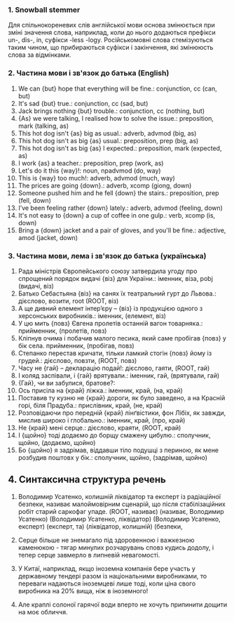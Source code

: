 ### 1. Snowball stemmer
Для спільнокореневих слів англійської мови основа змінюється при зміні значення слова, наприклад, коли до нього додаються префікси un-, dis-, in, суфікси -less -logy.
Російськомовні слова стемізуються таким чином, що прибираються суфікси і закінчення, які змінююсть слова за відмінками.

### 2. Частина мови і зв'язок до батька (English)
1. We can {but} hope that everything will be fine.: сonjunction, cc (can, but)
2. It's sad {but} true.: conjunction, cc (sad, but)
3. Jack brings nothing {but} trouble.: conjunction, cc (nothing, but)
4. {As} we were talking, I realised how to solve the issue.: preposition, mark (talking, as)
5. This hot dog isn't {as} big as usual.: adverb, advmod (big, as)
6. This hot dog isn't as big {as} usual.: preposition, prep (big, as)
7. This hot dog isn't as big {as} I expected.: preposition, mark (expected, as)
8. I work {as} a teacher.: preposition, prep (work, as)
9. Let's do it this {way}!: noun, npadvmod (do, way)
10. This is {way} too much!: adverb, advmod (much, way)
11. The prices are going {down}.: adverb, xcomp (giong, down)
12. Someone pushed him and he fell {down} the stairs.: preposition, prep (fell, down)
13. I’ve been feeling rather {down} lately.: adverb, advmod (feeling, down)
14. It's not easy to {down} a cup of coffee in one gulp.: verb, xcomp (is, down)
15. Bring a {down} jacket and a pair of gloves, and you'll be fine.: adjective, amod (jacket, down)

### 3. Частина мови, лема і зв'язок до батька (українська)
1. Рада міністрів Європейського союзу затвердила угоду про спрощений порядок видачі {віз} для України.: іменник, віза, pobj (видачі, віз)
2. Батько Себастьяна {віз} на санях їх театральний гурт до Львова.: дієслово, возити, root (ROOT, віз)
3. А ще дивний елемент інтер’єру – {віз} із продукцією одного з херсонських виробників.: іменник, (елемент, віз)
4. У цю мить {повз} Євгена пролетів останній вагон товарняка.: прийменник, (пролетів, повз)
5. Кліпнув очима і побачив малого песика, який саме пробігав {повз} у бік села. прийменник, (пробігав, повз)
6. Степанко перестав кричати, тільки ламкий стогін {повз} йому із грудей.: дієслово, повзти, (ROOT, повз)
7. Часу не {гай} – декларацію подай!: дієслово, гаяти, (ROOT, гай)
8. І коляд заспівали, і {гай} врятували.: іменник, гай, (врятували, гай)
9. {Гай}, чи ви забулися, братове?: 
10. Ось присіла на {край} ліжка.: іменник, край, (на, край)
11. Поставив ту кузню не {край} дороги, як було заведено, а на Красній горі, біля Прадуба.: прислівник, край, (не, край)
12. Розповідаючи про передній {край} лінґвістики, фон Лібіх, як завжди, мислив широко і глобально.: іменник, край, (про, край)
13. Не {край} мені серце.: дієслово, краяти, (ROOT, край)
14. І {щойно} тоді додаємо до борщу смажену цибулю.: сполучник, щойно, (додаємо, щойно)
15. Бо {щойно} я задрімав, віддавши тіло подушці з периною, як мене розбудив поштовх у бік.: сполучник, щойно, (задрімав, щойно)

## 4. Cинтаксична структура речень
1. Володимир Усатенко, колишній ліквідатор та експерт із радіаційної безпеки, називає малоймовірним сценарій, що після стабілізаційних робіт старий саркофаг упаде.
(ROOT, називає)
(називає, Володимир Усатенко)
(Володимир Усатенко, ліквідатор)
(Володимир Усатенко, експерт)
(експерт, та)
(ліквідатор, колишній)
(безпеки, 

2. Серце більше не знемагало під здоровенною і важкезною каменюкою - тягар минулих розчарувань сповз кудись додолу, і тепер серце завмерло в липневій невагомості.
3. У Китаї, наприклад, якщо іноземна компанія бере участь у державному тендері разом із національними виробниками, то переваги надаються іноземцеві лише тоді, коли ціна свого виробника на 20% вища, ніж в іноземного!
4. Але краплі солоної гарячої води вперто не хочуть припинити дощити на моє обличчя.
